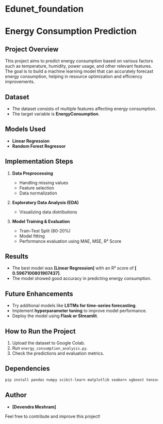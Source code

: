 # Edunet_foundation
# Energy Consumption Prediction

## Project Overview
This project aims to predict energy consumption based on various factors such as temperature, humidity, power usage, and other relevant features. The goal is to build a machine learning model that can accurately forecast energy consumption, helping in resource optimization and efficiency improvements.

## Dataset
- The dataset consists of multiple features affecting energy consumption.
- The target variable is **EnergyConsumption**.

## Models Used
- **Linear Regression**
- **Random Forest Regressor**

## Implementation Steps
1. **Data Preprocessing**
   - Handling missing values
   - Feature selection
   - Data normalization

2. **Exploratory Data Analysis (EDA)**
   - Visualizing data distributions

3. **Model Training & Evaluation**
   - Train-Test Split (80-20%)
   - Model fitting
   - Performance evaluation using MAE, MSE, R² Score

## Results
- The best model was **[Linear Regression]** with an R² score of **[ 0.5967100801907437]**.
- The model showed good accuracy in predicting energy consumption.

## Future Enhancements
- Try additional models like **LSTMs for time-series forecasting**.
- Implement **hyperparameter tuning** to improve model performance.
- Deploy the model using **Flask or Streamlit**.

## How to Run the Project
1. Upload the dataset to Google Colab.
2. Run `energy_consumption_analysis.py`.
3. Check the predictions and evaluation metrics.

## Dependencies
```bash
pip install pandas numpy scikit-learn matplotlib seaborn xgboost tensorflow
```

## Author
- **[Devendra Meshram]**

Feel free to contribute and improve this project!

